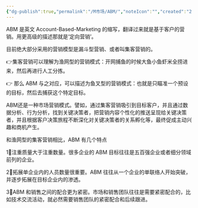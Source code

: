 ```yaml
---
{"dg-publish":true,"permalink":"/M市场/ABM/","noteIcon":"","created":"2024-06-22T22:30:27.926+08:00","updated":"2024-04-24T00:42:37.000+08:00"}
---
```



ABM 是英文 Account-Based-Marketing 的缩写，翻译过来就是基于客户的营销。用更高级的描述那就是‘定向营销’。

目前绝大部分采用的营销模型是漏斗型营销、或者叫集客营销的。

👉集客营销可以理解为渔网型的营销模式：开网捕鱼的时候大鱼小鱼虾米全捞进来，然后再进行人工分拣。

👉 那么 ABM 与之对应，可以描述为鱼叉型的营销模式：也就是只瞄准一个预设的目标，然后去捕获这个特定目标。

ABM还是一种市场营销模式。譬如，通过集客营销吸引到目标客户，并且通过数据分析、行为分析，找到关键决策者，把营销内容个性化的推送呈现给关键决策者，并且根据客户决策旅程不断深化对关键决策者的关系孵化等，最终促成主动兴趣和商机产生。

和渔网型的集客营销相比，ABM 有几个特点

1⃣️注重质量大于注重数量。很多企业的 ABM 目标往往是五百强企业或者细分领域前列的企业。

2⃣️拓展单企业内的人员数量很重要。ABM 往往从一个企业的单联络人开始突破，并逐步拓展在目标企业内的渗透。

3⃣️ABM 和销售之间的配合更为紧密。市场和销售团队往往是需要紧密配合的，比如技术交流活动，就必然需要销售团队的紧密配合和后续跟进。